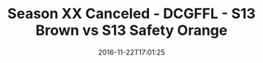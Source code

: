 ---
title: Season XX Canceled - DCGFFL - S13 Brown vs S13 Safety Orange
teams-score:
- team: _teams/s13-brown.md
  score:
- team: _teams/s13-safety-orange.md
  score: 12
mvp: S. Karson (Brown); S. Gard (Safety Orange)
game-ball: Entire Brown Team (Brown); S. Bartel (Safety Orange)
sportsperson: ''
season: 13
week:
date: '2016-11-22T17:01:25'
pageid: season-13-semifinals-super-bowl-november-20-2016-4812-vs-4828
---